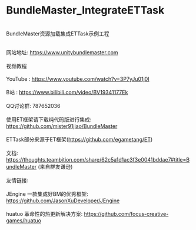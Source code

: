 # BundleMaster_IntegrateETTask
<br/>BundleMaster资源加载集成ETTask示例工程</br>

<br/>网站地址: https://www.unitybundlemaster.com</br>
<br/>视频教程</br>
<br/>YouTube : https://www.youtube.com/watch?v=3P7yJu01j0I</br>
<br/>B站 : https://www.bilibili.com/video/BV19341177Ek</br>
<br/>QQ讨论群: 787652036</br>
<br/>使用ET框架请下载纯代码版进行集成: https://github.com/mister91jiao/BundleMaster</br>
<br/>ETTask部分来源于ET框架(https://github.com/egametang/ET)</br>
<br/>文档: https://thoughts.teambition.com/share/62c5a1d1ac3f3e0041bddae7#title=BundleMaster (来自群友谦逊)</br>
<br/>友情链接: </br>
<br/>JEngine 一款集成好BM的优秀框架: https://github.com/JasonXuDeveloper/JEngine</br>
<br/>huatuo 革命性的热更新解决方案: https://github.com/focus-creative-games/huatuo</br>